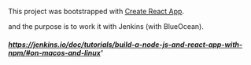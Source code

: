 This project was bootstrapped with [Create React App](https://github.com/facebook/create-react-app).

and the purpose is to work it with Jenkins (with BlueOcean).
<br>
##### https://jenkins.io/doc/tutorials/build-a-node-js-and-react-app-with-npm/#on-macos-and-linux'